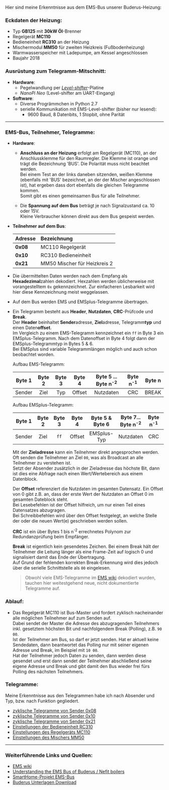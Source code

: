 Hier sind meine Erkenntnisse aus dem EMS-Bus unserer Buderus-Heizung:

### Eckdaten der Heizung:
- Typ **GB125** mit **30kW Öl**-Brenner
- Regelgerät **MC110**
- Bedieneinheit **RC310** an der Heizung
- Mischermodul **MM50** für zweiten Heizkreis (Fußbodenheizung)
- Warmwasserspeicher mit Ladepumpe, am Kessel angeschlossen
- Baujahr 2018


### Ausrüstung zum Telegramm-Mitschnitt:
- **Hardware**: 
  - Pegelwandlung per [_Level-shifter_](https://github.com/Th3M3/ems-bus-HW)-Platine
  - _NanoPi Neo_ (Level-shifter am UART-Eingang)
- **Software**:
  - Diverse Progrämmchen in Python 2.7
  - serielle Kommunikation mit EMS-Level-shifter (bisher nur lesend):
    - 9600 Baud, 8 Datenbits, 1 Stopbit, ohne Parität
---

### EMS-Bus, Teilnehmer, Telegramme:
- **Hardware**:
  - **Anschluss an der Heizung** erfolgt am Regelgerät (MC110), an der Anschlussklemme für den Raumregler. Die Klemme ist orange und trägt die Bezeichnung 'BUS'. Die Polarität muss nicht beachtet werden.<br>Bei einem Test an der links daneben sitzenden, weißen Klemme (ebenfalls mit 'BUS' bezeichnet, an der der Mischer angeschlossen ist), hat ergeben dass dort ebenfalls die gleichen Telegramme kommen.<br>Somit gibt es einen gemeinsamen Bus für alle Teilnehmer.

  - Die **Spannung auf dem Bus** beträgt je nach Signalzustand ca. 10 oder 15V.<br>Kleine Verbraucher können direkt aus dem Bus gespeist werden.

- **Teilnehmer auf dem Bus**:

  | Adresse  | Bezeichnung                  |
  |:---------|:-----------------------------|
  | **0x08** | MC110 Regelgerät             |
  | **0x10** | RC310 Bedieneinheit          |
  | **0x21** | MM50 Mischer für Heizkreis 2 |

- Die übermittelten Daten werden nach dem Empfang als **Hexadezimal**zahlen dekodiert. Hexzahlen werden üblicherweise mit vorangestelltem `0x` gekennzeichnet. Zur einfacheren Lesbarkeit wird hier diese Kennzeichnung meist weggelassen.

- Auf dem Bus werden EMS und EMSplus-Telegramme übertragen.

- Ein Telegramm besteht aus **Header**, **Nutzdaten**, **CRC**-Prüfcode und **Break**.<br>
  Der **Header** beinhaltet **Sender**adresse, **Ziel**adresse, Telegramm**typ** und einen Daten**offset**.<br>
  Im Vergleich zu einem EMS-Telegramm kennzeichnet ein `ff` in Byte 3 ein EMSplus-Telegramm. Nach dem Datenoffset in Byte 4 folgt dann der EMSplus-Telegrammtyp in Bytes 5 & 6.<br>
  Bei EMSplus sind variable Telegrammlängen möglich und auch schon beobachtet worden.

  Aufbau EMS-Telegramm:
  
  |Byte 1|Byte 2|Byte 3|Byte 4|Byte 5 ... Byte n<sup>-2</sup>|Byte n<sup>-1</sup>|Byte n|
  |:----:|:----:|:----:|:----:|:----------------------------:|:-----------------:|:----:|
  |Sender|Ziel  |Typ   |Offset|Nutzdaten                     |CRC                |BREAK |
    
  Aufbau EMSplus-Telegramm:
  
  |Byte 1|Byte 2|Byte 3|Byte 4|Byte 5 & Byte 6| Byte 7... Byte n<sup>-2</sup>|Byte n<sup>-1</sup>|Byte n|
  |:----:|:----:|:----:|:----:|:-------------:|:----------------------------:|:-----------------:|:----:|
  |Sender|Ziel  |`ff`  |Offset|EMSplus-Typ    |Nutzdaten                     |CRC                |BREAK |

  Mit der **Zieladresse** kann ein Teilnehmer direkt angesprochen werden. Oft senden die Teilnehmer an Ziel `00`, was als Broadcast an alle Teilnehmer zu verstehen ist.<br>
  Setzt der Absender zusätzlich in der Zieladresse das höchste Bit, dann ist dies eine Abfrage nach einen Wert/Wertebereich aus einem Datenblock.<br>

  Der **Offset** referenziert die Nutzdaten im gesamten Datensatz. Ein Offset von 0 gibt z.B. an, dass der erste Wert der Nutzdaten an Offset 0 im gesamten Dateblock steht.<br>
  Bei Lesebefehlen ist der Offset hilfreich, um nur einen Teil eines Datensatzes abzugragen.<br>
  Bei Schreibbefehlen wird über den Offset festgelegt, an welche Stelle der oder die neuen Wert(e) geschrieben werden sollen.

  **CRC** ist ein über Bytes 1 bis n<sup>-2</sup> errechnetes Polynom zur Redundanzprüfung beim Empfänger.<br>
  
  **Break** ist eigentlich kein gesendetes Zeichen. Bei einem Break hält der Teilnehmer die Leitung länger als eine Frame-Zeit auf logisch 0 und signalisiert damit das Ende der Übertragung.<br>Auf Grund der fehlenden korrekten Break-Erkennung wird dies jedoch über die serielle Schnittstelle als `00` eingelesen.
  > Obwohl viele EMS-Telegramme im [EMS wiki] dekodiert wurden, tauchen hier weitestgehend neue, nicht dokumentierte Telegramme auf.

### Ablauf:
- Das Regelgerät MC110 ist Bus-Master und fordert zyklisch nacheinander alle möglichen Teilnehmer auf zum Senden auf.<br>
  Dabei sendet der Master die Adresse des abzugragenden Teilnehmers inkl. gesetztem höchsten Bit und nachfolgendem Break (Polling), z.B. `90 00`.<br>Ist der Teilnehmer am Bus, so darf er jetzt senden. Hat er aktuell keine Sendedaten, dann beantwortet das Polling nur mit seiner eigenen Adresse und Break, im Beispiel mit `10 00`.<br>Hat der Teilnehmer jedoch Daten zu senden, dann werden diese gesendet und erst dann sendet der Teilnehmer abschließend seine eigene Adresse und Break und gibt damit den Bus wieder frei fürs Polling des nächsten Teilnehmers.<br>


### Telegramme:
Meine Erkenntnisse aus den Telegrammen habe ich nach Absender und Typ, bzw. nach Funktion gegliedert.
- [zyklische Telegramme von Sender 0x08](Quelle_08.md)
- [zyklische Telegramme von Sender 0x10](Quelle_10.md)
- [zyklische Telegramme von Sender 0x21](Quelle_21.md)
- [Einstellungen der Bedieneinheit RC310](Einstellungen%20der%20Bedieneinheit%20RC310.md)
- [Einstellungen des Regelgeräts MC110](Einstellungen%20des%20Regelgeräts%20MC110.md)
- [Einstellungen des Mischers MM50](Einstellungen%20des%20Mischers%20MM50.md)

---
### Weiterführende Links und Quellen:
- [EMS wiki]
- [Understanding the EMS Bus of Buderus / Nefit boilers]
- [SmartHome-Projekt EMS-Bus]
- [Buderus Unterlagen Download]


[EMS wiki]: https://emswiki.thefischer.net
[Understanding the EMS Bus of Buderus / Nefit boilers]: https://domoticproject.com/ems-bus-buderus-nefit-boiler
[SmartHome-Projekt EMS-Bus]: http://www.kabza.de/MyHome/EMSbus.html
[Buderus Unterlagen Download]: https://www.buderus.de/de/technische-dokumentation
